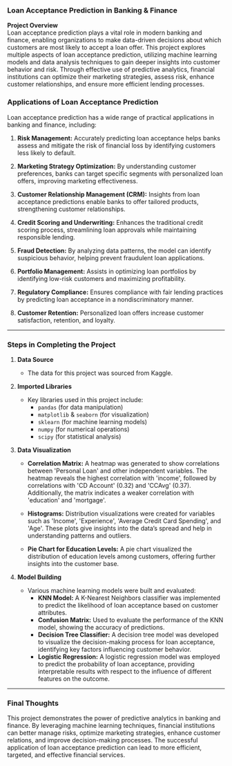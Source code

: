### **Loan Acceptance Prediction in Banking & Finance**

**Project Overview**  
Loan acceptance prediction plays a vital role in modern banking and finance, enabling organizations to make data-driven decisions about which customers are most likely to accept a loan offer. This project explores multiple aspects of loan acceptance prediction, utilizing machine learning models and data analysis techniques to gain deeper insights into customer behavior and risk. Through effective use of predictive analytics, financial institutions can optimize their marketing strategies, assess risk, enhance customer relationships, and ensure more efficient lending processes.

### **Applications of Loan Acceptance Prediction**
Loan acceptance prediction has a wide range of practical applications in banking and finance, including:

1. **Risk Management:** Accurately predicting loan acceptance helps banks assess and mitigate the risk of financial loss by identifying customers less likely to default.
  
2. **Marketing Strategy Optimization:** By understanding customer preferences, banks can target specific segments with personalized loan offers, improving marketing effectiveness.
  
3. **Customer Relationship Management (CRM):** Insights from loan acceptance predictions enable banks to offer tailored products, strengthening customer relationships.

4. **Credit Scoring and Underwriting:** Enhances the traditional credit scoring process, streamlining loan approvals while maintaining responsible lending.

5. **Fraud Detection:** By analyzing data patterns, the model can identify suspicious behavior, helping prevent fraudulent loan applications.

6. **Portfolio Management:** Assists in optimizing loan portfolios by identifying low-risk customers and maximizing profitability.

7. **Regulatory Compliance:** Ensures compliance with fair lending practices by predicting loan acceptance in a nondiscriminatory manner.

8. **Customer Retention:** Personalized loan offers increase customer satisfaction, retention, and loyalty.

---

### **Steps in Completing the Project**

1. **Data Source**
   - The data for this project was sourced from Kaggle. 

2. **Imported Libraries**
   - Key libraries used in this project include:
     - `pandas` (for data manipulation)
     - `matplotlib` & `seaborn` (for visualization)
     - `sklearn` (for machine learning models)
     - `numpy` (for numerical operations)
     - `scipy` (for statistical analysis)

3. **Data Visualization**
   - **Correlation Matrix:** A heatmap was generated to show correlations between 'Personal Loan' and other independent variables. The heatmap reveals the highest correlation with 'income', followed by correlations with 'CD Account' (0.32) and 'CCAvg' (0.37). Additionally, the matrix indicates a weaker correlation with 'education' and 'mortgage'.
   
   - **Histograms:** Distribution visualizations were created for variables such as 'Income', 'Experience', 'Average Credit Card Spending', and 'Age'. These plots give insights into the data’s spread and help in understanding patterns and outliers.
   
   - **Pie Chart for Education Levels:** A pie chart visualized the distribution of education levels among customers, offering further insights into the customer base.

4. **Model Building**
   - Various machine learning models were built and evaluated:
     - **KNN Model:** A K-Nearest Neighbors classifier was implemented to predict the likelihood of loan acceptance based on customer attributes.
     - **Confusion Matrix:** Used to evaluate the performance of the KNN model, showing the accuracy of predictions.
     - **Decision Tree Classifier:** A decision tree model was developed to visualize the decision-making process for loan acceptance, identifying key factors influencing customer behavior.
     - **Logistic Regression:** A logistic regression model was employed to predict the probability of loan acceptance, providing interpretable results with respect to the influence of different features on the outcome.

---

### **Final Thoughts**
This project demonstrates the power of predictive analytics in banking and finance. By leveraging machine learning techniques, financial institutions can better manage risks, optimize marketing strategies, enhance customer relations, and improve decision-making processes. The successful application of loan acceptance prediction can lead to more efficient, targeted, and effective financial services.
